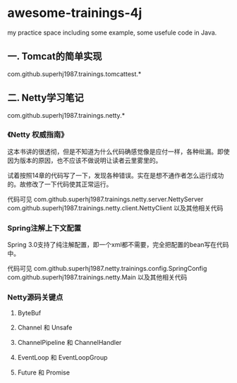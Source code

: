 # awesome-trainings-4j

my practice space including some example, some usefule code in Java.

## 一. Tomcat的简单实现

com.github.superhj1987.trainings.tomcattest.*

## 二. Netty学习笔记

com.github.superhj1987.trainings.netty.*

### 《Netty 权威指南》

这本书讲的很透彻，但是不知道为什么代码确感觉像是应付一样，各种纰漏。即使因为版本的原因，也不应该不做说明让读者云里雾里的。

试着按照14章的代码写了一下，发现各种错误。实在是想不通作者怎么运行成功的。故修改了一下代码使其正常运行。

代码可见 com.github.superhj1987.trainings.netty.server.NettyServer com.github.superhj1987.trainings.netty.client.NettyClient 以及其他相关代码

### Spring注解上下文配置

Spring 3.0支持了纯注解配置，即一个xml都不需要，完全把配置的bean写在代码中。

代码可见 com.github.superhj1987.netty.trainings.config.SpringConfig com.github.superhj1987.trainings.netty.Main 以及其他相关代码

### Netty源码关键点

1. ByteBuf

2. Channel 和 Unsafe

3. ChannelPipeline 和 ChannelHandler

4. EventLoop 和 EventLoopGroup

5. Future 和 Promise
